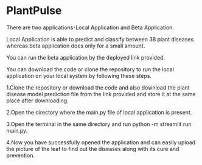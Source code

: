 # PlantPulse
There are two applications-Local Application and Beta Application.

Local Application is able to predict and classify between 38 plant diseases whereas beta application does only for a small amount.

You can run the beta application by the deployed link provided.

You can download the code or clone the repository to run the local application on your local system by following these steps.

1.Clone the repository or download the code and also download the plant disease model prediction file from the link provided and store it at the same place after downloading.

2.Open the directory where the main.py file of local application is present.

3.Open the terminal in the same directory and run python -m streamlit run main.py.

4.Now you have successfully opened the application and can easily upload the picture of the leaf to find out the diseases along with its cure and prevention.

